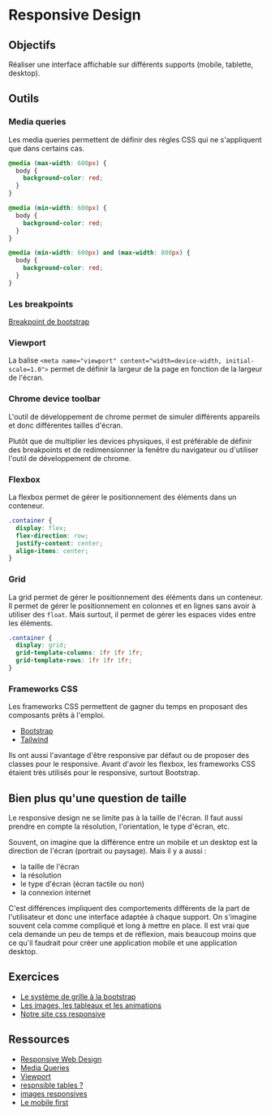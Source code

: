 # Responsive Design

## Objectifs

Réaliser une interface affichable sur différents supports (mobile, tablette, desktop).

## Outils

### Media queries

Les media queries permettent de définir des règles CSS qui ne s'appliquent que dans certains cas.

```css
@media (max-width: 600px) {
  body {
    background-color: red;
  }
}
```

```css
@media (min-width: 600px) {
  body {
    background-color: red;
  }
}
```

```css
@media (min-width: 600px) and (max-width: 800px) {
  body {
    background-color: red;
  }
}
```

### Les breakpoints

[Breakpoint de bootstrap](https://getbootstrap.com/docs/5.0/layout/breakpoints/)

### Viewport

La balise `<meta name="viewport" content="width=device-width, initial-scale=1.0">` permet de définir la largeur de la page en fonction de la largeur de l'écran.

### Chrome device toolbar

L'outil de développement de chrome permet de simuler différents appareils et donc différentes tailles d'écran.

Plutôt que de multiplier les devices physiques, il est préférable de définir des breakpoints et de redimensionner la fenêtre du navigateur ou d'utiliser l'outil de développement de chrome.

### Flexbox

La flexbox permet de gérer le positionnement des éléments dans un conteneur.

```css
.container {
  display: flex;
  flex-direction: row;
  justify-content: center;
  align-items: center;
}
```

### Grid

La grid permet de gérer le positionnement des éléments dans un conteneur.
Il permet de gérer le positionnement en colonnes et en lignes sans avoir à utiliser des `float`.
Mais surtout, il permet de gérer les espaces vides entre les éléments.

```css
.container {
  display: grid;
  grid-template-columns: 1fr 1fr 1fr;
  grid-template-rows: 1fr 1fr 1fr;
}
```

### Frameworks CSS

Les frameworks CSS permettent de gagner du temps en proposant des composants prêts à l'emploi.

- [Bootstrap](https://getbootstrap.com/)
- [Tailwind](https://tailwindcss.com/)

Ils ont aussi l'avantage d'être responsive par défaut ou de proposer des classes pour le responsive.
Avant d'avoir les flexbox, les frameworks CSS étaient très utilisés pour le responsive, surtout Bootstrap.

## Bien plus qu'une question de taille

Le responsive design ne se limite pas à la taille de l'écran. Il faut aussi prendre en compte la résolution, l'orientation, le type d'écran, etc.

Souvent, on imagine que la différence entre un mobile et un desktop est la direction de l'écran (portrait ou paysage). 
Mais il y a aussi :
- la taille de l'écran
- la résolution
- le type d'écran (écran tactile ou non)
- la connexion internet

C'est différences impliquent des comportements différents de la part de l'utilisateur et donc une interface adaptée à chaque support.
On s'imagine souvent cela comme compliqué et long à mettre en place.
Il est vrai que cela demande un peu de temps et de réflexion, mais beaucoup moins que ce qu'il faudrait pour créer une application mobile et une application desktop.

## Exercices

- [Le système de grille à la bootstrap](../Briefs/11-Front-avance/exercice-1.md)
- [Les images, les tableaux et les animations](../Briefs/11-Front-avance/exercice-2.md)
- [Notre site css responsive](../Briefs/11-Front-avance/exercice-3.md)

## Ressources

- [Responsive Web Design](https://www.w3schools.com/css/css_rwd_intro.asp)
- [Media Queries](https://www.w3schools.com/css/css_rwd_mediaqueries.asp)
- [Viewport](https://www.w3schools.com/css/css_rwd_viewport.asp)
- [respnsible tables ?](https://medium.com/appnroll-publication/5-practical-solutions-to-make-responsive-data-tables-ff031c48b122)
- [images responsives](https://developer.mozilla.org/fr/docs/Learn/HTML/Multimedia_and_embedding/Responsive_images)
- [Le mobile first](https://www.ynov.com/definition/mobile-first)
